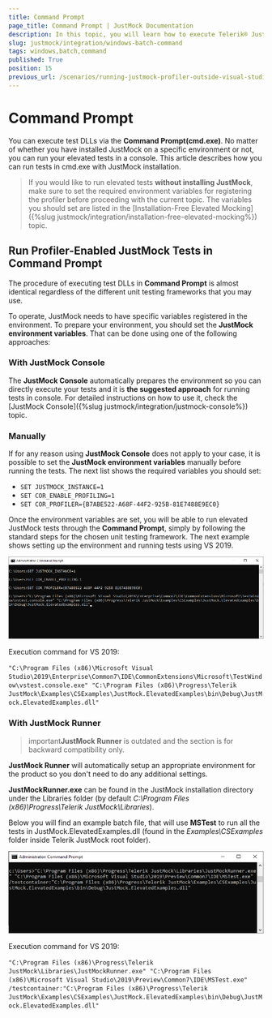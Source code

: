 ```yaml
---
title: Command Prompt
page_title: Command Prompt | JustMock Documentation
description: In this topic, you will learn how to execute Telerik® JustMock test DLLs with cmd.exe.
slug: justmock/integration/windows-batch-command
tags: windows,batch,command
published: True
position: 15
previous_url: /scenarios/running-justmock-profiler-outside-visual-studio, /scenarios/running-justmock-profiler-outside-visual-studio.html, /integration-windows-batch-command.html, /integration-windows-batch-command
---
```


# Command Prompt

You can execute test DLLs via the __Command Prompt(cmd.exe)__. No matter of whether you have installed JustMock on a specific environment or not, you can run your elevated tests in a console. This article describes how you can run tests in cmd.exe with JustMock installation.

>If you would like to run elevated tests **without installing JustMock**, make sure to set the required environment variables for registering the profiler before proceeding with the current topic. The variables you should set are listed in the [Installation-Free Elevated Mocking]({%slug justmock/integration/installation-free-elevated-mocking%}) topic.

## Run Profiler-Enabled JustMock Tests in Command Prompt

The procedure of executing test DLLs in __Command Prompt__ is almost identical regardless of the different unit testing frameworks that you may use.

To operate, JustMock needs to have specific variables registered in the environment. To prepare your environment, you should set the __JustMock environment variables__. That can be done using one of the following approaches:

### With JustMock Console
    
The **JustMock Console** automatically prepares the environment so you can directly execute your tests and it is **the suggested approach** for running tests in console. For detailed instructions on how to use it, check the [JustMock Console]({%slug justmock/integration/justmock-console%}) topic.

### Manually

If for any reason using __JustMock Console__ does not apply to your case, it is possible to set the __JustMock environment variables__ manually before running the tests. The next list shows the required variables you should set:

* `SET JUSTMOCK_INSTANCE=1`
* `SET COR_ENABLE_PROFILING=1`
* `SET COR_PROFILER={B7ABE522-A68F-44F2-925B-81E7488E9EC0}`

Once the environment variables are set, you will be able to run elevated JustMock tests through the __Command Prompt__, simply by following the standard steps for the chosen unit testing framework. The next example shows setting up the environment and running tests using VS 2019.

![Windows Batch Command 2](images/WindowsBatchCommand2.png)

Execution command for VS 2019: 

`"C:\Program Files (x86)\Microsoft Visual Studio\2019\Enterprise\Common7\IDE\CommonExtensions\Microsoft\TestWindow\vstest.console.exe" "C:\Program Files (x86)\Progress\Telerik JustMock\Examples\CSExamples\JustMock.ElevatedExamples\bin\Debug\JustMock.ElevatedExamples.dll"`

### With JustMock Runner

>important**JustMock Runner** is outdated and the section is for backward compatibility only.

__JustMock Runner__ will automatically setup an appropriate environment for the product so you don't need to do any additional settings. 

__JustMockRunner.exe__ can be found in the JustMock installation directory under the Libraries folder (by default *C:\Program Files (x86)\Progress\Telerik JustMock\Libraries*). 

 Below you will find an example batch file, that will use __MSTest__ to run all the tests in JustMock.ElevatedExamples.dll (found in the *Examples\CSExamples* folder inside Telerik JustMock root folder). 

![Windows Batch Command 1](images/WindowsBatchCommand1.png)

 Execution command for VS 2019: 

`"C:\Program Files (x86)\Progress\Telerik JustMock\Libraries\JustMockRunner.exe" "C:\Program Files (x86)\Microsoft Visual Studio\2019\Preview\Common7\IDE\MSTest.exe" /testcontainer:"C:\Program Files (x86)\Progress\Telerik JustMock\Examples\CSExamples\JustMock.ElevatedExamples\bin\Debug\JustMock.ElevatedExamples.dll"`
